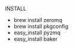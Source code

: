 INSTALL
- brew install zeromq
- brew install pkgconfig
- easy_install pyzmq
- easy_install baker





